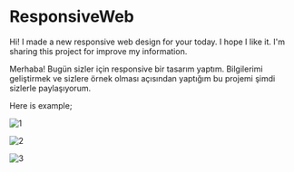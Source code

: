 # ResponsiveWeb
Hi! I made a new responsive web design for your today. I hope I like it. I'm sharing this project for improve my information. 

Merhaba! Bugün sizler için responsive bir tasarım yaptım. Bilgilerimi geliştirmek ve sizlere örnek olması açısından yaptığım bu projemi şimdi sizlerle paylaşıyorum.


Here is example;


![1](https://github.com/HamzaDogann/ResponsiveWeb/assets/93007915/2008ea48-9467-4552-8c67-aeb767b1d2c9)

![2](https://github.com/HamzaDogann/ResponsiveWeb/assets/93007915/4afdf8b2-88f0-45b8-ac52-e3ebcc80d299)

![3](https://github.com/HamzaDogann/ResponsiveWeb/assets/93007915/beccac9c-b9aa-43c1-a3b4-4918f7a59213)
